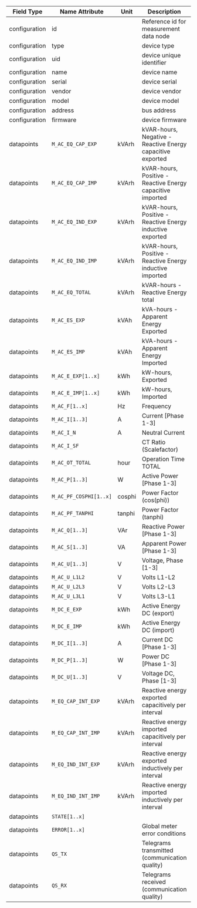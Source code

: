 | Field Type    | Name Attribute         | Unit   | Description                                                | Value | Required | Example                      | Version |
|---------------|------------------------|--------|------------------------------------------------------------|-------|----------|------------------------------|---------|
| configuration | id                     |        | Reference id for measurement data node                     |       | x        | <device id=“1“ type=“meter“> | 2.0.1   |
| configuration | type                   |        | device type                                                | meter | x        | <device id=“1“ type=“meter“> | 2.0.1   |
| configuration | uid                    |        | device unique identifier                                   |       | x        | <uid>MET12345</uid>          | 2.0.1   |
| configuration | name                   |        | device name                                                |       |          | <name>Meter A</name>         | 2.0.1   |
| configuration | serial                 |        | device serial                                              |       |          | <serial>MET11.22.33</serial> | 2.0.1   |
| configuration | vendor                 |        | device vendor                                              |       |          | <vendor>vendor 123</vendor>  | 2.0.1   |
| configuration | model                  |        | device model                                               |       |          | <model></model>              | 2.0.1   |
| configuration | address                |        | bus address                                                |       |          | <address>1</address>         | 2.0.1   |
| configuration | firmware               |        | device firmware                                            |       |          | <firmware>1.23.3</firmware>  | 2.0.1   |
| datapoints    | `M_AC_EQ_CAP_EXP`      | kVArh  | kVAR-hours, Negative - Reactive Energy capacitive exported |       |          |                              |         |
| datapoints    | `M_AC_EQ_CAP_IMP`      | kVArh  | kVAR-hours, Positive - Reactive Energy capacitive imported |       |          |                              |         |
| datapoints    | `M_AC_EQ_IND_EXP`      | kVArh  | kVAR-hours, Positive - Reactive Energy inductive exported  |       |          |                              |         |
| datapoints    | `M_AC_EQ_IND_IMP`      | kVArh  | kVAR-hours, Positive - Reactive Energy inductive imported  |       |          |                              |         |
| datapoints    | `M_AC_EQ_TOTAL`        | kVArh  | kVAR-hours - Reactive Energy total                         |       |          |                              |         |
| datapoints    | `M_AC_ES_EXP`          | kVAh   | kVA-hours - Apparent Energy Exported                       |       |          |                              |         |
| datapoints    | `M_AC_ES_IMP`          | kVAh   | kVA-hours - Apparent Energy Imported                       |       |          |                              |         |
| datapoints    | `M_AC_E_EXP[1..x]`     | kWh    | kW-hours, Exported                                         |       |          |                              |         |
| datapoints    | `M_AC_E_IMP[1..x]`     | kWh    | kW-hours, Imported                                         |       |          |                              |         |
| datapoints    | `M_AC_F[1..x]`         | Hz     | Frequency                                                  |       |          |                              |         |
| datapoints    | `M_AC_I[1..3]`         | A      | Current [Phase 1-3]                                        |       |          |                              |         |
| datapoints    | `M_AC_I_N`             | A      | Neutral Current                                            |       |          |                              |         |
| datapoints    | `M_AC_I_SF`            |        | CT Ratio (Scalefactor)                                     |       |          |                              |         |
| datapoints    | `M_AC_OT_TOTAL`        | hour   | Operation Time TOTAL                                       |       |          |                              |         |
| datapoints    | `M_AC_P[1..3]`         | W      | Active Power [Phase 1-3]                                   |       |          |                              |         |
| datapoints    | `M_AC_PF_COSPHI[1..x]` | cosphi | Power Factor (cos(phi))                                    |       |          |                              |         |
| datapoints    | `M_AC_PF_TANPHI`       | tanphi | Power Factor (tanphi)                                      |       |          |                              |         |
| datapoints    | `M_AC_Q[1..3]`         | VAr    | Reactive Power [Phase 1-3]                                 |       |          |                              |         |
| datapoints    | `M_AC_S[1..3]`         | VA     | Apparent Power [Phase 1-3]                                 |       |          |                              |         |
| datapoints    | `M_AC_U[1..3]`         | V      | Voltage, Phase [1-3]                                       |       |          |                              |         |
| datapoints    | `M_AC_U_L1L2`          | V      | Volts L1-L2                                                |       |          |                              |         |
| datapoints    | `M_AC_U_L2L3`          | V      | Volts L2-L3                                                |       |          |                              |         |
| datapoints    | `M_AC_U_L3L1`          | V      | Volts L3-L1                                                |       |          |                              |         |
| datapoints    | `M_DC_E_EXP`           | kWh    | Active Energy DC (export)                                  |       |          |                              |         |
| datapoints    | `M_DC_E_IMP`           | kWh    | Active Energy DC (import)                                  |       |          |                              |         |
| datapoints    | `M_DC_I[1..3]`         | A      | Current DC [Phase 1-3]                                     |       |          |                              |         |
| datapoints    | `M_DC_P[1..3]`         | W      | Power DC [Phase 1-3]                                       |       |          |                              |         |
| datapoints    | `M_DC_U[1..3]`         | V      | Voltage DC, Phase [1-3]                                    |       |          |                              |         |
| datapoints    | `M_EQ_CAP_INT_EXP`     | kVArh  | Reactive energy exported capacitively per interval         |       |          |                              |         |
| datapoints    | `M_EQ_CAP_INT_IMP`     | kVArh  | Reactive energy imported capacitively per interval         |       |          |                              |         |
| datapoints    | `M_EQ_IND_INT_EXP`     | kVArh  | Reactive energy exported inductively per interval          |       |          |                              |         |
| datapoints    | `M_EQ_IND_INT_IMP`     | kVArh  | Reactive energy imported inductively per interval          |       |          |                              |         |
| datapoints    | `STATE[1..x]`          |        |                                                            |       |          |                              |         |
| datapoints    | `ERROR[1..x]`          |        | Global meter error conditions                              |       |          |                              |         |
| datapoints    | `QS_TX`                |        | Telegrams transmitted (communication quality)              |       |          |                              |         |
| datapoints    | `QS_RX`                |        | Telegrams received (communication quality)                 |       |          |                              |         |
